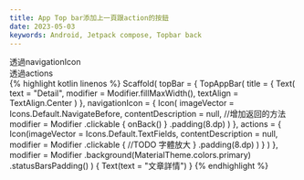 ```yaml
---
title: App Top bar添加上一頁跟action的按鈕
date: 2023-05-03
keywords: Android, Jetpack compose, Topbar back
---
```

透過navigationIcon  
透過actions  
{% highlight kotlin linenos %}
Scaffold(
  topBar = {
    TopAppBar(
      title = {
        Text(
          text = "Detail",
          modifier = Modifier.fillMaxWidth(),
          textAlign = TextAlign.Center
        )
      },
      navigationIcon = {
        Icon(
          imageVector = Icons.Default.NavigateBefore,
          contentDescription = null,
          //增加返回的方法
          modifier = Modifier
            .clickable {
              onBack()
            }
            .padding(8.dp)
        )
      },
      actions = {
        Icon(imageVector = Icons.Default.TextFields,
          contentDescription = null,
          modifier = Modifier
            .clickable {
              //TODO 字體放大
            }
            .padding(8.dp)
        )
      }
    )
  },
  modifier = Modifier
    .background(MaterialTheme.colors.primary)
    .statusBarsPadding()
  ) {
    Text(text = "文章詳情")
  }
{% endhighlight %}